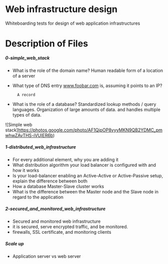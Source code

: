 
# Web infrastructure design

Whiteboarding tests for design of web application infrastructures

# Description of Files
##### 0-simple_web_stack
* What is the role of the domain name?
Human readable form of a location of a server


* What type of DNS entry www.foobar.com is, assuming it points to an IP?

        A record

* What is the role of a database?
Standardized lookup methods / query languages.
Organization of large amounts of data. and 
handles multiple types of data.

![Simple web stack]https://photos.google.com/photo/AF1QipOP8vyyMKN9QB2YDMC_pmwhwZAvTHS-iVUIER6b)

##### 1-distributed_web_infrastructure
* For every additional element, why you are adding it
* What distribution algorithm your load balancer is configured with and how it works
* Is your load-balancer enabling an Active-Active or Active-Passive setup, explain the difference between both
* How a database Master-Slave cluster works
* What is the difference between the Master node and the Slave node in regard to the application

##### 2-secured_and_monitored_web_infrastructure

*  Secured and monitored web infrastructure
* it is secured, serve encrypted traffic, and be monitored.
* firewalls, SSL certificate, and monitoring clients


#####  Scale up
* Application server vs web server

